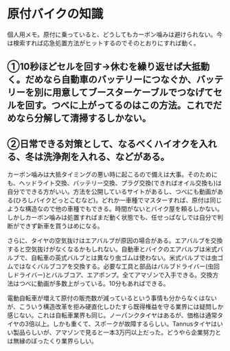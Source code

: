 # 原付バイクの知識

個人用メモ。原付に乗っていると、どうしてもカーボン噛みは避けられない。今は検索すれば応急処置方法がヒットするのでそのとおりにすれば動く。

## ①10秒ほどセルを回す→休むを繰り返せば大抵動く。だめなら自動車のバッテリーにつなぐか、バッテリーを別に用意してブースターケーブルでつなげてセルを回す。つべに上がってるのはこの方法。これでだめなら分解して清掃するしかない。

## ②日常できる対策として、なるべくハイオクを入れる、冬は洗浄剤を入れる、などがある。

カーボン噛みは大抵タイミングの悪い時に起こるので備えは大事。そのためにも、ヘッドライト交換、バッテリー交換、プラグ交換(できればオイル交換も)は自分でできる方がいい。方法を公開しているサイトがあるし、つべにも動画がある(ひろしバイクどっとこむなど)。どれか一車種でマスターすれば、原付は同じような構造なので他の車種でもできる。時間がないとバイク屋を頼るしかない。しかしカーボン噛みは処置すればまだ動く状態でも、任せっぱなしでは自分で判断ができず新車を買うはめになる。

さらに、タイヤの空気抜けはエアバルブが原因の場合がある。エアバルブを交換すると空気抜けがなくなるかもしれない。自動車とバイクのエアバルブは米式バルブで、自転車の英式バルブとは異なり虫ゴムは使わない。米式バルブでは虫ゴムではなくバルブコアを交換する。必要な工具と部品はバルブドライバー(虫回しドライバー)とバルブコア、エアポンプ。全てアマゾンで入手できる。交換方法はつべに動画が多数上がっている。10分もあればできる。

電動自転車が増えて原付の販売数が減っているという事情も分からなくはないが、こういう構造改革を拒み硬直化しひたすら既得権益を守る業界には疑問しか感じない。これは自転車業界も同じ。ノーパンクタイヤはあるが、価格は通常タイヤの3倍以上。しかも重くて、スポークが故障するらしい。Tannusタイヤはいい製品らしいが、アマゾンで見ると一本3万円以上だった。どうやら企業努力とは無縁のぼったくり業界らしい。

